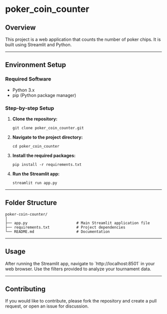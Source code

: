 # poker_coin_counter

## Overview

This project is a web application that counts the number of poker chips.
It is built using Streamlit and Python.

---

## Environment Setup

### Required Software

- Python 3.x
- pip (Python package manager)

### Step-by-step Setup

1. **Clone the repository:**
	```
    git clone poker_coin_counter.git
	```

2. **Navigate to the project directory:**
	```
    cd poker_coin_counter
	```

3. **Install the required packages:**
	```
    pip install -r requirements.txt
	```

4. **Run the Streamlit app:**
	```
    streamlit run app.py
	```

---

## Folder Structure

```
poker-coin-counter/
│
├── app.py                      # Main Streamlit application file
├── requirements.txt            # Project dependencies
└── README.md                   # Documentation

```

---

## Usage

After running the Streamlit app, navigate to \`http://localhost:8501\` in your web browser. Use the filters provided to analyze your tournament data.

---

## Contributing

If you would like to contribute, please fork the repository and create a pull request, or open an issue for discussion.
